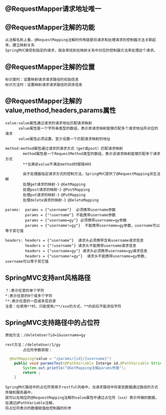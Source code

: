 ## @RequestMapper请求地址唯一

## @RequestMapper注解的功能
    
    从注解名称上看，@RequestMapping注解的作用就是将请求和处理请求的控制器方法关联起来，建立映射关系
    SpringMVC接受到指定的请求，就会来找到在映射关系中对应的控制器方法来处理这个请求。

## @RequestMapper注解的位置

    标识类时：设置映射请求请求路径的初始信息
    标识方法时：设置映射请求请求路径的具体信息

## @RequestMapper注解的value,method,headers,params属性

    value:value属性通过请求的请求地址匹配请求映射
          value属性是一个字符串类型的数组，表示改请求映射能够匹配多个请求地址所对应的请求
          value属性必须设置，至少设置一个匹配请求映射的地址
   
    method:method属性通过请求的请求方式（get或post）匹配请求映射
            method属性是一个RequestMethod类型的数组，表示该请求映射能够匹配多个请求方式
            **当满足value不满足method时报错405
            
            由于处理器指定请求方式的控制方法，SpringMVC提供了@RequestMapping派生注解
            处理get请求的映射-》@GetMapping
            处理post请求的映射-》@PostMapping
            处理put请求的映射-》@PutMapping
            处理delete请求的映射-》@DeleteMapping

    params:  params = {"username"}  必须携带username参数
             params = {"!username"} 不能携带username参数
             params = {"username=gy"} 必须携带username=gy参数
             params = {"username!=gy"}  不能携带username=gy参数，username可以等于其它值

    headers: headers = {"username"}  请求头必须携带含有username请求信息
             headers = {"!username"} 请求头不能携带username请求信息
             headers = {"username=gy"} 请求头必须携带username=gy请求信息
             headers = {"username!=gy"}  请求头不能携带username=gy参数，username可以等于其它值

## SpringMVC支持ant风格路径

    ？:表示任意的单个字符
    *:表示任意的0个或多个字符
    **:表示任意的一层或多层目录
    注意：在使用**时，只能使用/**/xxx的方式，**的前后不能添加字符

## SpringMVC支持路径中的占位符
    
    原始方法：/deleteUser?id=1&username=gy

    rest方法：/deleteUser/1/gy
            占位符参数获取：
```java
  @GetMapping(value = "/params/{id}/{username}")
    public void paramsTest(@PathVariable Interge id,@PathVariable String username){
        System.out.println("@GetMapping注解params参数");
        return ;
    }
```
    SpringMVC路径中的占位符常用于restful风格中，当请求路径中将某些数据通过路径的方式传输到服务器中，
    就可以在相应的@RequestMapping注解的value属性中通过占位符（xxx）表示传输的数据，在通过@PathVariable注解，
    将占位符表示的数据赋值给控制器的形参

       